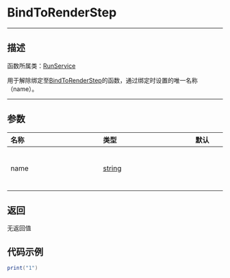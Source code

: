 # BindToRenderStep
-----------------------------------------------------------------------------------------
## 描述

函数所属类：[RunService]()

用于解除绑定至[BindToRenderStep]()的函数，通过绑定时设置的唯一名称（name）。

-----------------------------------------------------------------------------------------
## 参数


|<div style="width:200px">名称</div>|<div style="width:200px">类型</div>|<div style="width:200px">默认</div>|<div style="width:200px">描述</div>|
|:--------------------|:--------------------|:--------------------|:--------------------|
|   name  | [string]() ||用于绑定的名称，是唯一标识，解绑时需要使用[UnbindFromRenderStep]()并以该参数进行解绑|


## 返回

无返回值

## 代码示例

```lua
print("1")

```